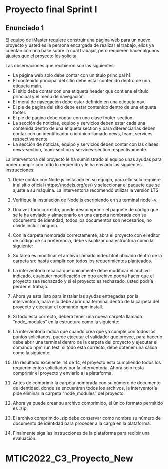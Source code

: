 # Proyecto final Sprint I

## Enunciado 1

El equipo de iMaster requiere construir una página web para un nuevo proyecto y usted es la persona encargada de realizar el trabajo, ellos ya cuentan con una base sobre la cual trabajar, pero requieren hacer algunos ajustes que el proyecto les solicita.

Las observaciones que recibieron son las siguientes:

-	La página web solo debe contar con un título principal h1.
-	El contenido principal del sitio debe estar contenido dentro de una etiqueta main.
-	El sitio debe contar con una etiqueta header que contiene el título principal y el menú de navegación.
-	El menú de navegación debe estar definido en una etiqueta nav.
-	El pie de página del sitio debe estar contenido dentro de una etiqueta footer.
-	El pie de página debe contar con una clase footer-section.
-	La sección de noticias, equipo y servicios deben estar cada una contenida dentro de una etiqueta section y para diferenciarlas deben contar con un identificador o id único llamado news, team, services respectivamente.
-	La sección de noticias, equipo y servicios deben contar con las clases news-section, team-section y services-section respectivamente. 


La interventoría del proyecto le ha suministrado al equipo unas ayudas para poder cumplir con todo lo requerido y le ha enviado las siguientes instrucciones:

1.	Debe contar con Node.js instalado en su equipo, para ello solo requiere ir al sitio oficial (https://nodejs.org/es/) y seleccionar el paquete que se ajuste a su máquina. La interventoría recomendó utilizar la versión LTS.
2.	Verifique la instalación de Node.js escribiendo en su terminal node -v.
3.	Una vez todo correcto, puede descomprimir el paquete de código que se le ha enviado y almacenarlo en una carpeta nombrada con su documento de identidad, todos los documentos son necesarios, no olvide incluir ninguno.
4.	Con la carpeta nombrada correctamente, abra el proyecto con el editor de código de su preferencia, debe visualizar una estructura como la siguiente:
 

5.	Su tarea es modificar el archivo llamado index.html ubicado dentro de la carpeta src hasta cumplir con todos los requerimientos planteados.
6.	La interventoría recalca que únicamente debe modificar el archivo indicado, cualquier modificación en otro archivo podría hacer que el proyecto sea rechazado y si el proyecto es rechazado, usted podría perder el trabajo.
7.	Ahora ya esta listo para instalar las ayudas entregadas por la interventoría, para ello debe abrir una terminal dentro de la carpeta del proyecto y ejecutar el comando npm install.
8.	Si todo esta correcto, deberá tener una nueva carpeta llamada “node_modules” en la estructura como la siguiente:

 

9.	La interventoría indica que cuando crea que ya cumple con todos los puntos solicitados, puede ejecutar el validador que provee, para hacerlo debe abrir una terminal dentro de la carpeta del proyecto y ejecutar el comando npm run test, si todo esta correcto, debe obtener una salida como la siguiente:
 

10.	Un resultado excelente, 14 de 14, el proyecto esta cumpliendo todos los requerimientos solicitados por la interventoría. Ahora solo resta comprimir el proyecto y enviarlo a la plataforma.
11.	Antes de comprimir la carpeta nombrada con su número de documento de identidad, donde se encuentran todos los archivos, la interventoría pide eliminar la carpeta “node_modules” del proyecto.
12.	Ahora ya puede crear su archivo comprimido, el único formato permitido es .zip.
13.	El archivo comprimido .zip debe conservar como nombre su número de documento de identidad para proceder a la carga en la plataforma.
14.	Finalmente siga las instrucciones de la plataforma para recibir una evaluación.


# MTIC2022_C3_Proyecto_New
